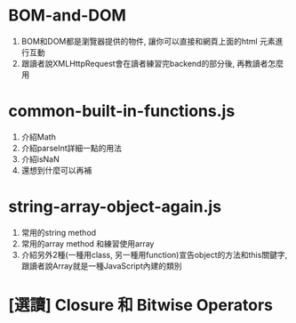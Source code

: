 # BOM-and-DOM
1. BOM和DOM都是瀏覽器提供的物件, 讓你可以直接和網頁上面的html 元素進行互動
2. 跟讀者說XMLHttpRequest會在讀者練習完backend的部分後, 再教讀者怎麼用

# common-built-in-functions.js
1. 介紹Math
2. 介紹parseInt詳細一點的用法
3. 介紹isNaN
4. 還想到什麼可以再補

# string-array-object-again.js
1. 常用的string method
2. 常用的array method 和練習使用array
3. 介紹另外2種(一種用class, 另一種用function)宣告object的方法和this關鍵字,
   跟讀者說Array就是一種JavaScript內建的類別

# [選讀] Closure 和 Bitwise Operators
